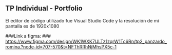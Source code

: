 ## TP Individual - Portfolio ## 

El editor de código utilizado fue Visual Studio Code y la resolución de mi pantalla es de 1920x1080

###Link a figma: ### 
https://www.figma.com/design/WK1WXK7ULTz1zqrW1Tc6Rn/tp2_panzardo_romina.?node-id=707-570&t=NFThRRhNjMhsPX5c-1
